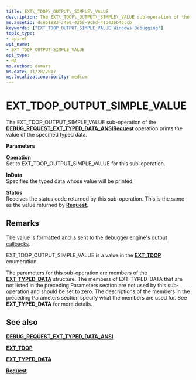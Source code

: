 ```yaml
---
title: EXT\_TDOP\_OUTPUT\_SIMPLE\_VALUE
description: The EXT\_TDOP\_OUTPUT\_SIMPLE\_VALUE sub-operation of the DEBUG\_REQUEST\_EXT\_TYPED\_DATA\_ANSI Request operation prints the value of the specified typed data.
ms.assetid: dce51823-34e9-43b9-9cbd-41b436b43ccb
keywords: ["EXT_TDOP_OUTPUT_SIMPLE_VALUE Windows Debugging"]
topic_type:
- apiref
api_name:
- EXT_TDOP_OUTPUT_SIMPLE_VALUE
api_type:
- NA
ms.author: domars
ms.date: 11/28/2017
ms.localizationpriority: medium
---
```


# EXT\_TDOP\_OUTPUT\_SIMPLE\_VALUE


The EXT\_TDOP\_OUTPUT\_SIMPLE\_VALUE sub-operation of the [**DEBUG\_REQUEST\_EXT\_TYPED\_DATA\_ANSI**](debug-request-ext-typed-data-ansi.md)[**Request**](request.md) operation prints the value of the specified typed data.

**Parameters**

<span id="Operation"></span><span id="operation"></span><span id="OPERATION"></span>**Operation**  
Set to EXT\_TDOP\_OUTPUT\_SIMPLE\_VALUE for this sub-operation.

<span id="InData"></span><span id="indata"></span><span id="INDATA"></span>**InData**  
Specifies the typed data whose value will be printed.

<span id="Status"></span><span id="status"></span><span id="STATUS"></span>**Status**  
Receives the status code returned by this sub-operation. This is the same as the value returned by [**Request**](request.md).

Remarks
-------

The value is formatted and is sent to the debugger engine's [output callbacks](https://msdn.microsoft.com/library/windows/hardware/ff560116#output-callbacks).

EXT\_TDOP\_OUTPUT\_SIMPLE\_VALUE is a value in the [**EXT\_TDOP**](https://msdn.microsoft.com/library/windows/hardware/ff544529) enumeration.

The parameters for this sub-operation are members of the [**EXT\_TYPED\_DATA**](https://msdn.microsoft.com/library/windows/hardware/ff545306) structure. The members of EXT\_TYPED\_DATA that are not listed in the preceding Parameters section are not used by this sub-operation and should be set to zero. The descriptions of the members in the preceding Parameters section specify what the members are used for. See **EXT\_TYPED\_DATA** for more details.

## <span id="see_also"></span>See also


[**DEBUG\_REQUEST\_EXT\_TYPED\_DATA\_ANSI**](debug-request-ext-typed-data-ansi.md)

[**EXT\_TDOP**](https://msdn.microsoft.com/library/windows/hardware/ff544529)

[**EXT\_TYPED\_DATA**](https://msdn.microsoft.com/library/windows/hardware/ff545306)

[**Request**](request.md)

 

 






